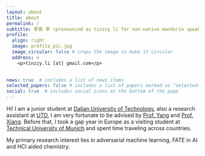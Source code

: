 ```yaml
---
layout: about
title: about
permalink: /
subtitle: 亭熹 李 (pronounced as tinzzy li for non-native mandarin speakers)
profile:
  align: right
  image: profile_pic.jpg
  image_circular: false # crops the image to make it circular
  address: >
    <p>tinzzy.li [at] gmail.com</p>
    

news: true  # includes a list of news items
selected_papers: false # includes a list of papers marked as "selected={true}"
social: true  # includes social icons at the bottom of the page
---
```


Hi! I am a junior student at [Dalian University of Technology](https://en.dlut.edu.cn/), also a research assistant at [UTD](https://www.utdallas.edu/), I am very fortunate to be advised by [Prof. Yang](http://youngwei.com/) and [Prof. Xiang](https://yuxng.github.io/). Before that, I took a gap year in Europe as a visiting student at [Technical University of Munich](https://www.tum.de/en/) and spent time traveling across countries.

My primary research interest lies in adversarial machine learning, FATE in AI and HCI aided chemistry.

